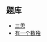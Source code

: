 ## 题库
- [三思](https://www.12634.com/sudoku/sudoku4x4/level5)
- [有一个数独](https://shudu.one/mini-sudoku.php)